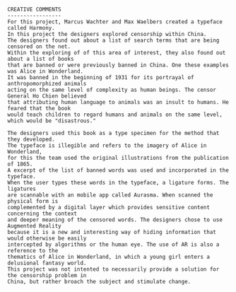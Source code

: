 
	CREATIVE COMMENTS
	-----------------
	For this project, Marcus Wachter and Max Waelbers created a typeface called Harmony. 
	In this project the designers explored censorship within China. 
	The designers found out about a list of search terms that are being censored on the net. 
	Within the exploring of of this area of interest, they also found out about a list of books 
	that are banned or were previously banned in China. One these examples was Alice in Wonderland. 
	It was banned in the beginning of 1931 for its portrayal of anthropomorphized animals 
	acting on the same level of complexity as human beings. The censor General Ho Chien believed 
	that attributing human language to animals was an insult to humans. He feared that the book 
	would teach children to regard humans and animals on the same level, which would be "disastrous." 

	The designers used this book as a type specimen for the method that they developed. 
	The typeface is illegible and refers to the imagery of Alice in Wonderland, 
	for this the team used the original illustrations from the publication of 1865. 
	A excerpt of the list of banned words was used and incorporated in the typeface. 
	When the user types these words in the typeface, a ligature forms. The ligatures 
	are scannable with an mobile app called Aurasma. When scanned the physical form is 
	complemented by a digital layer which provides sensitive content concerning the context 
	and deeper meaning of the censored words. The designers chose to use Augmented Reality 
	because it is a new and interesting way of hiding information that would otherwise be easily 
	intercepted by algorithms or the human eye. The use of AR is also a reference to the 
	thematics of Alice in Wonderland, in which a young girl enters a delusional fantasy world. 
	This project was not intented to necessarily provide a solution for the censorship problem in 
	China, but rather broach the subject and stimulate change. 
